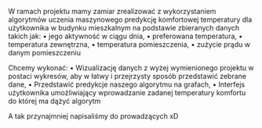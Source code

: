 W ramach projektu mamy zamiar zrealizować z wykorzystaniem algorytmów uczenia maszynowego predykcję komfortowej temperatury dla użytkownika w budynku mieszkalnym na podstawie zbieranych danych takich jak:
• jego aktywność w ciągu dnia,
• preferowana temperatura, 
• temperatura zewnętrzna, 
• temperatura pomieszczenia, 
• zużycie prądu w danym pomieszczeniu

Chcemy wykonać:
• Wizualizację danych z wyżej wymienionego projektu w postaci wykresów, aby w łatwy i przejrzysty sposób przedstawić zebrane dane,
• Przedstawić predykcje naszego algorytmu na grafach,
• Interfejs użytkownika umożliwiający wprowadzanie zadanej temperatury komfortu do której ma dążyć algorytm

A tak przynajmniej napisaliśmy do prowadzących xD
